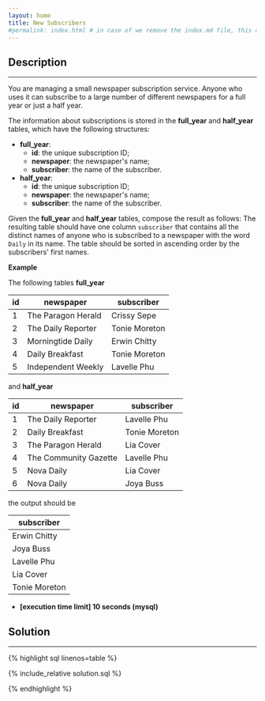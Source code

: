 ```yaml
---
layout: home
title: New Subscribers
#permalink: index.html # in case of we remove the index.md file, this doc will be the index page
---
```


<div class="row">
<div class="columnStmt" markdown="1">

## Description
------

You are managing a small newspaper subscription service. Anyone who uses it can subscribe to a large number of different newspapers for a full year or just a half year.

The information about subscriptions is stored in the **full_year** and **half_year** tables, which have the following structures:

* **full_year**:
    * **id**: the unique subscription ID;
    * **newspaper**: the newspaper's name;
    * **subscriber**: the name of the subscriber.
* **half_year**:
    * **id**: the unique subscription ID;
    * **newspaper**: the newspaper's name;
    * **subscriber**: the name of the subscriber.

Given the **full_year** and **half_year** tables, compose the result as follows: The resulting table should have one column <code>subscriber</code> that contains all the distinct names of anyone who is subscribed to a newspaper with the word <code>Daily</code> in its name. The table should be sorted in ascending order by the subscribers' first names.

**Example**

The following tables **full_year**

| id | newspaper | subscriber |
| ---- | ---- | ---- |
| 1 | The Paragon Herald | Crissy Sepe |
| 2 | The Daily Reporter | Tonie Moreton |
| 3 | Morningtide Daily | Erwin Chitty |
| 4 | Daily Breakfast | Tonie Moreton |
| 5 | Independent Weekly | Lavelle Phu |

and **half_year**

| id | newspaper | subscriber |
| ---- | ---- | ---- |
| 1 | The Daily Reporter | Lavelle Phu |
| 2 | Daily Breakfast | Tonie Moreton |
| 3 | The Paragon Herald | Lia Cover |
| 4 | The Community Gazette | Lavelle Phu |
| 5 | Nova Daily | Lia Cover |
| 6 | Nova Daily | Joya Buss |

the output should be

| subscriber |
| ---- |
| Erwin Chitty |
| Joya Buss |
| Lavelle Phu |
| Lia Cover |
| Tonie Moreton |

* **[execution time limit] 10 seconds (mysql)**

</div>
<div class="columnSol" markdown="1">

## Solution
------

{% highlight sql linenos=table %}

{% include_relative solution.sql %}

{% endhighlight %}

</div>
</div>
